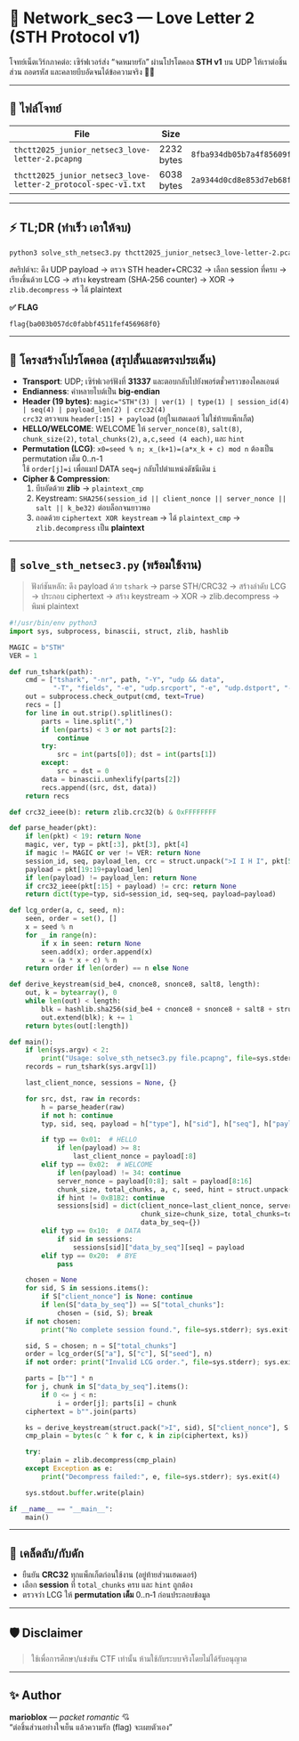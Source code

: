 # 💌 Network_sec3 — Love Letter 2 (STH Protocol v1)

โจทย์เน็ตเวิร์กภาคต่อ: เซิร์ฟเวอร์ส่ง “จดหมายรัก” ผ่านโปรโตคอล **STH v1** บน UDP ให้เราต่อชิ้นส่วน ถอดรหัส และคลายบีบอัดจนได้ข้อความจริง 🧩✨

---

## 📁 ไฟล์โจทย์

| File | Size | SHA-256 |
|------|------|---------|
| `thctt2025_junior_netsec3_love-letter-2.pcapng` | 2232 bytes | `8fba934db05b7a4f85609fb3e7c07958483f8c09c96bac552be34eb7b60d0e26` |
| `thctt2025_junior_netsec3_love-letter-2_protocol-spec-v1.txt` | 6038 bytes | `2a9344d0cd8e853d7eb68f677abe6212df2783f45865520877b6081c2a6b65c8` |

---

## ⚡ TL;DR (ทำเร็ว เอาให้จบ)

```bash
python3 solve_sth_netsec3.py thctt2025_junior_netsec3_love-letter-2.pcapng
```

สคริปต์จะ: ดึง UDP payload → ตรวจ STH header+CRC32 → เลือก session ที่ครบ → เรียงชิ้นด้วย LCG → สร้าง keystream (SHA‑256 counter) → XOR → `zlib.decompress` → ได้ plaintext

**✅ FLAG**
```
flag{ba003b057dc0fabbf4511fef456968f0}
```

---

## 🧠 โครงสร้างโปรโตคอล (สรุปสั้นและตรงประเด็น)

- **Transport**: UDP; เซิร์ฟเวอร์ฟังที่ **31337** และตอบกลับไปยังพอร์ตชั่วคราวของไคลเอนต์  
- **Endianness**: ค่าหลายไบต์เป็น **big‑endian**  
- **Header (19 bytes)**: `magic="STH"(3) | ver(1) | type(1) | session_id(4) | seq(4) | payload_len(2) | crc32(4)`  
  `crc32` ตรวจบน `header[:15] + payload` (อยู่ในเฮดเดอร์ ไม่ใช่ท้ายแพ็กเก็ต)
- **HELLO/WELCOME**: WELCOME ให้ `server_nonce(8)`, `salt(8)`, `chunk_size(2)`, `total_chunks(2)`, `a,c,seed (4 each)`, และ `hint`
- **Permutation (LCG)**: `x0=seed % n; x_(k+1)=(a*x_k + c) mod n` ต้องเป็น permutation เต็ม 0..n-1  
  ใช้ `order[j]=i` เพื่อแมป DATA `seq=j` กลับไปตำแหน่งดัชนีเดิม `i`
- **Cipher & Compression**:  
  1) บีบอัดด้วย **zlib** → `plaintext_cmp`  
  2) Keystream: `SHA256(session_id || client_nonce || server_nonce || salt || k_be32)` ต่อบล็อกจนยาวพอ  
  3) ถอดด้วย `ciphertext XOR keystream` → ได้ `plaintext_cmp` → `zlib.decompress` เป็น **plaintext**

---

## 🐍 `solve_sth_netsec3.py` (พร้อมใช้งาน)

> ฟังก์ชันหลัก: ดึง payload ด้วย `tshark` → parse STH/CRC32 → สร้างลำดับ LCG → ประกอบ ciphertext → สร้าง keystream → XOR → zlib.decompress → พิมพ์ plaintext

```python
#!/usr/bin/env python3
import sys, subprocess, binascii, struct, zlib, hashlib

MAGIC = b"STH"
VER = 1

def run_tshark(path):
    cmd = ["tshark", "-nr", path, "-Y", "udp && data",
           "-T", "fields", "-e", "udp.srcport", "-e", "udp.dstport", "-e", "data", "-E", "separator=,"]
    out = subprocess.check_output(cmd, text=True)
    recs = []
    for line in out.strip().splitlines():
        parts = line.split(",")
        if len(parts) < 3 or not parts[2]:
            continue
        try:
            src = int(parts[0]); dst = int(parts[1])
        except:
            src = dst = 0
        data = binascii.unhexlify(parts[2])
        recs.append((src, dst, data))
    return recs

def crc32_ieee(b): return zlib.crc32(b) & 0xFFFFFFFF

def parse_header(pkt):
    if len(pkt) < 19: return None
    magic, ver, typ = pkt[:3], pkt[3], pkt[4]
    if magic != MAGIC or ver != VER: return None
    session_id, seq, payload_len, crc = struct.unpack(">I I H I", pkt[5:19])
    payload = pkt[19:19+payload_len]
    if len(payload) != payload_len: return None
    if crc32_ieee(pkt[:15] + payload) != crc: return None
    return dict(type=typ, sid=session_id, seq=seq, payload=payload)

def lcg_order(a, c, seed, n):
    seen, order = set(), []
    x = seed % n
    for _ in range(n):
        if x in seen: return None
        seen.add(x); order.append(x)
        x = (a * x + c) % n
    return order if len(order) == n else None

def derive_keystream(sid_be4, cnonce8, snonce8, salt8, length):
    out, k = bytearray(), 0
    while len(out) < length:
        blk = hashlib.sha256(sid_be4 + cnonce8 + snonce8 + salt8 + struct.pack(">I", k)).digest()
        out.extend(blk); k += 1
    return bytes(out[:length])

def main():
    if len(sys.argv) < 2:
        print("Usage: solve_sth_netsec3.py file.pcapng", file=sys.stderr); sys.exit(1)
    records = run_tshark(sys.argv[1])

    last_client_nonce, sessions = None, {}

    for src, dst, raw in records:
        h = parse_header(raw)
        if not h: continue
        typ, sid, seq, payload = h["type"], h["sid"], h["seq"], h["payload"]

        if typ == 0x01:  # HELLO
            if len(payload) >= 8:
                last_client_nonce = payload[:8]
        elif typ == 0x02:  # WELCOME
            if len(payload) != 34: continue
            server_nonce = payload[0:8]; salt = payload[8:16]
            chunk_size, total_chunks, a, c, seed, hint = struct.unpack(">HHIIIH", payload[16:34])
            if hint != 0xB1B2: continue
            sessions[sid] = dict(client_nonce=last_client_nonce, server_nonce=server_nonce, salt=salt,
                                 chunk_size=chunk_size, total_chunks=total_chunks, a=a, c=c, seed=seed,
                                 data_by_seq={})
        elif typ == 0x10:  # DATA
            if sid in sessions:
                sessions[sid]["data_by_seq"][seq] = payload
        elif typ == 0x20:  # BYE
            pass

    chosen = None
    for sid, S in sessions.items():
        if S["client_nonce"] is None: continue
        if len(S["data_by_seq"]) == S["total_chunks"]:
            chosen = (sid, S); break
    if not chosen:
        print("No complete session found.", file=sys.stderr); sys.exit(2)

    sid, S = chosen; n = S["total_chunks"]
    order = lcg_order(S["a"], S["c"], S["seed"], n)
    if not order: print("Invalid LCG order.", file=sys.stderr); sys.exit(3)

    parts = [b""] * n
    for j, chunk in S["data_by_seq"].items():
        if 0 <= j < n:
            i = order[j]; parts[i] = chunk
    ciphertext = b"".join(parts)

    ks = derive_keystream(struct.pack(">I", sid), S["client_nonce"], S["server_nonce"], S["salt"], len(ciphertext))
    cmp_plain = bytes(c ^ k for c, k in zip(ciphertext, ks))

    try:
        plain = zlib.decompress(cmp_plain)
    except Exception as e:
        print("Decompress failed:", e, file=sys.stderr); sys.exit(4)

    sys.stdout.buffer.write(plain)

if __name__ == "__main__":
    main()
```

---

## 📝 เคล็ดลับ/กับดัก

- ยืนยัน **CRC32** ทุกแพ็กเก็ตก่อนใช้งาน (อยู่ท้ายส่วนเฮดเดอร์)  
- เลือก **session** ที่ `total_chunks` ครบ และ `hint` ถูกต้อง  
- ตรวจว่า LCG ให้ **permutation เต็ม** 0..n‑1 ก่อนประกอบข้อมูล

---

## 🛡️ Disclaimer

> ใช้เพื่อการศึกษา/แข่งขัน CTF เท่านั้น ห้ามใช้กับระบบจริงโดยไม่ได้รับอนุญาต

---

## ✨ Author

**marioblox** — *packet romantic* 💘  
“ต่อชิ้นส่วนอย่างใจเย็น แล้วความรัก (flag) จะเผยตัวเอง”
